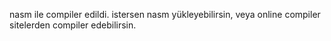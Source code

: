 nasm ile compiler edildi.
istersen nasm yükleyebilirsin, veya online compiler sitelerden compiler edebilirsin.
